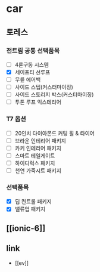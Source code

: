 # car

## 토레스

### 전트림 공통 선택품목
- [ ] 4륜구동 시스템
- [X] 세이프티 선루프
- [ ] 무릎 에어백
- [ ] 사이드 스텝(커스터마이징)
- [ ] 사이드 스토리지 박스(커스터마이징)
- [ ] 투톤 루프 익스테리어

### T7 옵션
- [ ] 20인치 다이아몬드 커팅 휠 & 타이어
- [ ] 브라운 인테리어 패키지
- [ ] 카키 인테리어 패키지
- [ ] 스마트 테일게이트
- [ ] 하이디럭스 패키지
- [ ] 천연 가죽시트 패키지

### 선택품목
- [X] 딥 컨트롤 패키지
- [X] 밸류업 패키지

## [[ionic-6]]

## link
- [[ev]]
